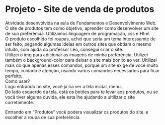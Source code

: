 # <h1 aling="center">Projeto - Site de venda de produtos</h1>
Atividade desenvolvida na aula de Fundamentos e Desenvolvimento Web. <br>
O site de produtos tem como objetivo, aprender como desenvolver um site de sua preferência. Utilizamos linguagem de programação, css e Html.<br>
O produto escolhido foi roupas, achei que seria um tema interessamte de ser feito, pegando  algumas ideias em outros sites que obtiam o mesmo intuito, com ajuda do professor Léo, consegui criar o site. <br>
Utilizei o img para adicionar as imagens de minha preferência. Utilizei também o  background-color para deixar o site mais bonito ao ver. Ultilizei mais do que apenas esses comandos, porque um site exige de você muito tempo, cuidado e atenção, usando varios comandos necessarios para ficar perfeito. <br>
Como usar? <br>
Logo entrando no site, você ja ira ver a tela inicial, menu. <br>
Do lado esquerdo da tela, está os botões para te levar aos produtos, ou se você tiver alguma duvida, ele esta lhe ajudando a ultilizar o site corretamente. <br>

Entrando em "Produtos" você podera visualizar os produtos do site, e escolher a roupa de sua preferência.
